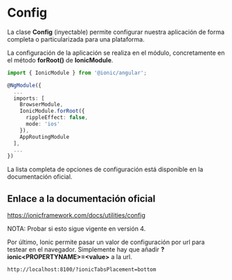 # Config

La clase **Config** (inyectable) permite configurar nuestra aplicación de forma completa o particularizada para una plataforma.

La configuración de la aplicación se realiza en el módulo, concretamente en el método **forRoot()** de **IonicModule**.

```typescript
import { IonicModule } from '@ionic/angular';

@NgModule({
  ...
  imports: [
    BrowserModule, 
    IonicModule.forRoot({
      rippleEffect: false,
      mode: 'ios'
    }), 
    AppRoutingModule
  ],
  ...
})
```

La lista completa de opciones de configuración está disponible en la documentación oficial.


## Enlace a la documentación oficial

https://ionicframework.com/docs/utilities/config


NOTA: Probar si esto sigue vigente en versión 4.

Por último, Ionic permite pasar un valor de configuración por url para testear en el navegador. Simplemente hay que añadir  **?ionic&lt;PROPERTYNAME>=&lt;value>** a la url. 

```
http://localhost:8100/?ionicTabsPlacement=bottom
```

